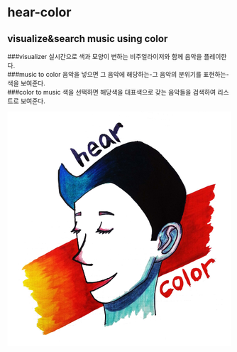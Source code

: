 # hear-color  
visualize&search music using color
---
###visualizer
실시간으로 색과 모양이 변하는 비주얼라이저와 함께 음악을 플레이한다.  
###music to color
음악을 넣으면 그 음악에 해당하는-그 음악의 분위기를 표현하는- 색을 보여준다.   
###color to music
색을 선택하면 해당색을 대표색으로 갖는 음악들을 검색하여 리스트로 보여준다.  

![hearcolor](https://github.com/fairesy/hear-color/blob/master/introduction/hearcolor.jpg)




